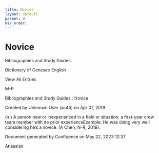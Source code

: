 ```yaml
---
title: Novice
layout: default
parent: N
nav_order:
---
```


# Novice

Bibliographies and Study Guides

Dictionary of Geneseo English

View All Entries

M-P

Bibliographies and Study Guides : Novice

Created by  Unknown User (ac45) on Apr 07, 2019

(n.) A person new or inexperienced in a field or situation; a first-year crew team member with no prior experienceExample: He was doing very well considering he’s a novice. (A Chen, N-R, 2019).

Document generated by Confluence on May 22, 2023 12:37

Atlassian
